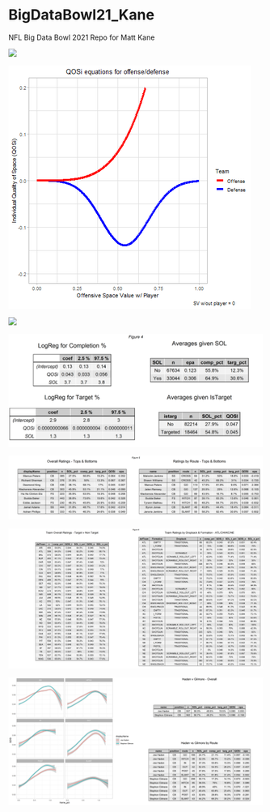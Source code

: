 # BigDataBowl21_Kane
NFL Big Data Bowl 2021 Repo for Matt Kane

![](animation_SV_2018090600_2624.gif)

![](QOSi_equations_anim2.gif)

![](animation_QOS_2018090600_2474.gif)

![](figure4.png)

![](figure5.png)

![](figure6.png)

![](figure7.png)

